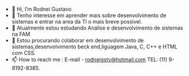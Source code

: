 - 👋 Hi, I’m Rodnei Gustavo
- 👀 Tenho interesse em aprender mais sobre desenvolvimento de sistemas e  entrar na area da TI o mais breve possivel.
- 🌱 Atualmente estou estudando Análise e desenvolvimento de sistemas na FAM
- 💞️ Estou procurando colaborar em desenvolvimento de sistemas,desenvolvimento beck end,liguagem Java, C, C++ e HTML com CSS.
- 📫 How to reach me : E-mail  - rodneigstv@hotmail.com  TEL: (11) 9-8192-8385.
